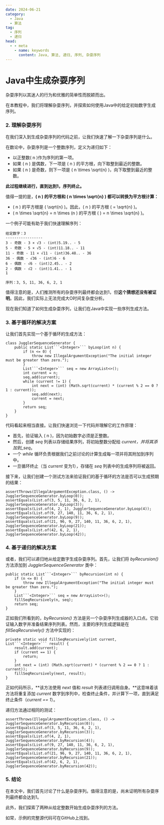 ```yaml
---
date: 2024-06-21
category:
  - Java
  - 算法
tag:
  - 序列
  - 递归
head:
  - - meta
    - name: keywords
      content: Java, 算法, 递归, 序列, 杂耍序列
---
```


# Java中生成杂耍序列

杂耍序列以其迷人的行为和优雅的简单性而脱颖而出。

在本教程中，我们将理解杂耍序列，并探索如何使用Java中的给定初始数字生成序列。

### 2. 理解杂耍序列

在我们深入到生成杂耍序列的代码之前，让我们快速了解一下杂耍序列是什么。

在数论中，杂耍序列是一个整数序列，定义为递归如下：​​

- 以正整数\( n \)作为序列的第一项。
- 如果 \( n \) 是偶数，下一项是 \( n \) 的平方根，向下取整到最近的整数。
- 如果 \( n \) 是奇数，则下一项是 \( n \times \sqrt{n} \)，向下取整到最近的整数。

**此过程继续进行，直到达到1，序列终止。**

值得一提的是，**\( n \) 的平方根和 \( n \times \sqrt{n} \) 都可以转换为平方根计算：**

- \( n \) 的平方根是 \( \sqrt{n} \)。因此，\( n \) 的平方根 \( = \sqrt{n} \)。
- \( n \times \sqrt{n} = n \times (n \) 的平方根 \( ) = n \times \sqrt{n} \)。

一个例子可能有助于我们快速理解序列：

```
给定数字：3
-----------------
3 - 奇数 - 3 × √3 - (int)5.19.. - 5
5 - 奇数 - 5 × √5 - (int)11.18.. - 11
11 - 奇数 - 11 × √11 - (int)36.48.. - 36
36 - 偶数 - √36 - (int)6 - 6
6 - 偶数 - √6 - (int)2.45.. - 2
2 - 偶数 - √2 - (int)1.41.. - 1
1

序列：3, 5, 11, 36, 6, 2, 1
```

值得注意的是，人们推测所有的杂耍序列最终都会达到1，但**这个猜想还没有被证明**。因此，我们实际上无法完成大O时间复杂度分析。

现在我们知道了如何生成杂耍序列，让我们在Java中实现一些序列生成方法。

### 3. 基于循环的解决方案

让我们首先实现一个基于循环的生成方法：

```
class JugglerSequenceGenerator {
    public static List```<Integer>``` byLoop(int n) {
        if (n <= 0) {
            throw new IllegalArgumentException("The initial integer must be greater than zero.");
        }
        List```<Integer>``` seq = new ArrayList<>();
        int current = n;
        seq.add(current);
        while (current != 1) {
            int next = (int) (Math.sqrt(current) * (current % 2 == 0 ? 1 : current));
            seq.add(next);
            current = next;
        }
        return seq;
    }
}
```

代码看起来相当直接。让我们快速浏览一下代码并理解它的工作原理：

- 首先，验证输入 \( n \)，因为初始数字必须是正整数。
- 然后，创建 _seq_ 列表以存储结果序列，将初始整数分配给 _current，并将其添加到_seq_。
- 一个 _while_ 循环负责根据我们之前讨论的计算生成每一项并将其附加到序列中。
- 一旦循环终止（当 _current_ 变为1），存储在 _seq_ 列表中的生成序列将被返回。

接下来，让我们创建一个测试方法来验证我们的基于循环的方法是否可以生成预期的结果：

```
assertThrows(IllegalArgumentException.class, () -> JugglerSequenceGenerator.byLoop(0));
assertEquals(List.of(3, 5, 11, 36, 6, 2, 1), JugglerSequenceGenerator.byLoop(3));
assertEquals(List.of(4, 2, 1), JugglerSequenceGenerator.byLoop(4));
assertEquals(List.of(9, 27, 140, 11, 36, 6, 2, 1), JugglerSequenceGenerator.byLoop(9));
assertEquals(List.of(21, 96, 9, 27, 140, 11, 36, 6, 2, 1), JugglerSequenceGenerator.byLoop(21));
assertEquals(List.of(42, 6, 2, 1), JugglerSequenceGenerator.byLoop(42));
```

### 4. 基于递归的解决方案

或者，我们可以递归地从给定数字生成杂耍序列。首先，让我们将 _byRecursion()_ 方法添加到 _JugglerSequenceGenerator_ 类中：

```
public static List```<Integer>``` byRecursion(int n) {
    if (n <= 0) {
        throw new IllegalArgumentException("The initial integer must be greater than zero.");
    }
    List```<Integer>``` seq = new ArrayList<>();
    fillSeqRecursively(n, seq);
    return seq;
}
```

正如我们所看到的，_byRecursion()_ 方法是另一个杂耍序列生成器的入口点。它验证输入数字并准备结果序列列表。然而，主要的序列生成逻辑是在 _fillSeqRecursively()_ 方法中实现的：

```
private static void fillSeqRecursively(int current, List```<Integer>``` result) {
    result.add(current);
    if (current == 1) {
        return;
    }
    int next = (int) (Math.sqrt(current) * (current % 2 == 0 ? 1 : current));
    fillSeqRecursively(next, result);
}
```

正如代码所示，**该方法使用 _next_ 值和 _result_ 列表递归调用自身。**这意味着该方法将重复添加 _current_ 数字到序列中，检查终止条件，并计算下一项，直到满足终止条件（_current == 1_）。

递归方法通过相同的测试：

```
assertThrows(IllegalArgumentException.class, () -> JugglerSequenceGenerator.byRecursion(0));
assertEquals(List.of(3, 5, 11, 36, 6, 2, 1), JugglerSequenceGenerator.byRecursion(3));
assertEquals(List.of(4, 2, 1), JugglerSequenceGenerator.byRecursion(4));
assertEquals(List.of(9, 27, 140, 11, 36, 6, 2, 1), JugglerSequenceGenerator.byRecursion(9));
assertEquals(List.of(21, 96, 9, 27, 140, 11, 36, 6, 2, 1), JugglerSequenceGenerator.byRecursion(21));
assertEquals(List.of(42, 6, 2, 1), JugglerSequenceGenerator.byRecursion(42));
```

### 5. 结论

在本文中，我们首先讨论了什么是杂耍序列。值得注意的是，尚未证明所有杂耍序列最终都会达到1。

此外，我们探索了两种从给定整数开始生成杂耍序列的方法。

如常，示例的完整源代码可在GitHub上找到。